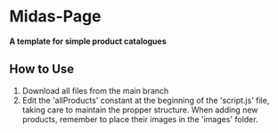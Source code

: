 # Midas-Page
**A template for simple product catalogues**


## How to Use
1. Download all files from the main branch
2. Edit the 'allProducts' constant at the beginning of the 'script.js' file, taking care to maintain the propper structure. When adding new products, remember to place their images in the 'images' folder.
